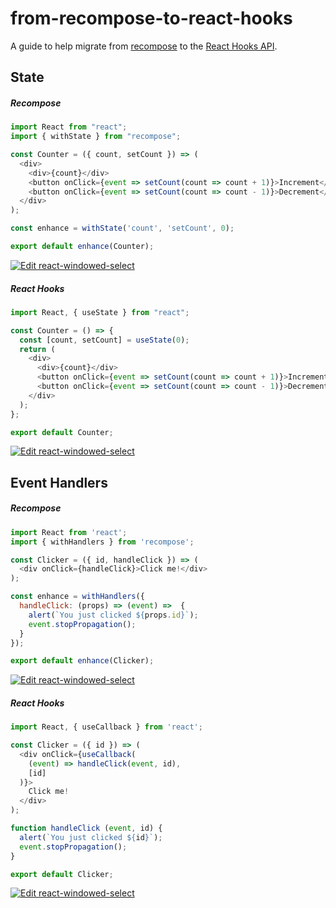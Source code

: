 # from-recompose-to-react-hooks
A guide to help migrate from [recompose](https://github.com/acdlite/recompose) to the [React Hooks API](https://reactjs.org/docs/hooks-intro.html).

## State

##### Recompose
```javascript
import React from "react";
import { withState } from "recompose";

const Counter = ({ count, setCount }) => (
  <div>
    <div>{count}</div>
    <button onClick={event => setCount(count => count + 1)}>Increment</button>
    <button onClick={event => setCount(count => count - 1)}>Decrement</button>
  </div>
);

const enhance = withState('count', 'setCount', 0);

export default enhance(Counter);
```
[![Edit react-windowed-select](https://codesandbox.io/static/img/play-codesandbox.svg)](https://codesandbox.io/s/m44jwlzvrx)

##### React Hooks
```javascript
import React, { useState } from "react";

const Counter = () => {
  const [count, setCount] = useState(0);
  return (
    <div>
      <div>{count}</div>
      <button onClick={event => setCount(count => count + 1)}>Increment</button>
      <button onClick={event => setCount(count => count - 1)}>Decrement</button>
    </div>
  );
};

export default Counter;
```
[![Edit react-windowed-select](https://codesandbox.io/static/img/play-codesandbox.svg)](https://codesandbox.io/s/6471zjro33)

## Event Handlers

##### Recompose
```javascript
import React from 'react';
import { withHandlers } from 'recompose';

const Clicker = ({ id, handleClick }) => (
  <div onClick={handleClick}>Click me!</div>
);

const enhance = withHandlers({
  handleClick: (props) => (event) =>  {
    alert(`You just clicked ${props.id}`);
    event.stopPropagation();
  }
});

export default enhance(Clicker);
```
[![Edit react-windowed-select](https://codesandbox.io/static/img/play-codesandbox.svg)](https://codesandbox.io/s/nkzxrk9w9m)

##### React Hooks
```javascript
import React, { useCallback } from 'react';

const Clicker = ({ id }) => (
  <div onClick={useCallback(
    (event) => handleClick(event, id),
    [id]
  )}>
    Click me!
  </div>
);

function handleClick (event, id) {
  alert(`You just clicked ${id}`);
  event.stopPropagation();
}

export default Clicker;
```
[![Edit react-windowed-select](https://codesandbox.io/static/img/play-codesandbox.svg)](https://codesandbox.io/s/r4vx9oxmkq)